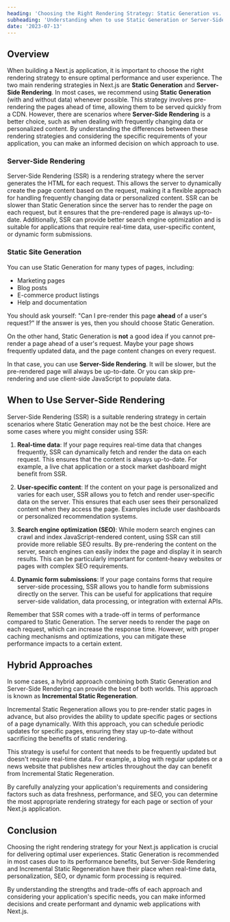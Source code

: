 ```yaml
---
heading: 'Choosing the Right Rendering Strategy: Static Generation vs. Server-Side Rendering'
subheading: 'Understanding when to use Static Generation or Server-Side Rendering in your Next.js application'
date: '2023-07-13'
---
```


## Overview

When building a Next.js application, it is important to choose the right rendering strategy to ensure optimal performance and user experience. The two main rendering strategies in Next.js are **Static Generation** and **Server-Side Rendering**. In most cases, we recommend using **Static Generation** (with and without data) whenever possible. This strategy involves pre-rendering the pages ahead of time, allowing them to be served quickly from a CDN. However, there are scenarios where **Server-Side Rendering** is a better choice, such as when dealing with frequently changing data or personalized content. By understanding the differences between these rendering strategies and considering the specific requirements of your application, you can make an informed decision on which approach to use.

### Server-Side Rendering

Server-Side Rendering (SSR) is a rendering strategy where the server generates the HTML for each request. This allows the server to dynamically create the page content based on the request, making it a flexible approach for handling frequently changing data or personalized content. SSR can be slower than Static Generation since the server has to render the page on each request, but it ensures that the pre-rendered page is always up-to-date. Additionally, SSR can provide better search engine optimization and is suitable for applications that require real-time data, user-specific content, or dynamic form submissions.

### Static Site Generation

You can use Static Generation for many types of pages, including:

- Marketing pages
- Blog posts
- E-commerce product listings
- Help and documentation

You should ask yourself: "Can I pre-render this page **ahead** of a user's request?" If the answer is yes, then you should choose Static Generation.

On the other hand, Static Generation is **not** a good idea if you cannot pre-render a page ahead of a user's request. Maybe your page shows frequently updated data, and the page content changes on every request.

In that case, you can use **Server-Side Rendering**. It will be slower, but the pre-rendered page will always be up-to-date. Or you can skip pre-rendering and use client-side JavaScript to populate data.

## When to Use Server-Side Rendering

Server-Side Rendering (SSR) is a suitable rendering strategy in certain scenarios where Static Generation may not be the best choice. Here are some cases where you might consider using SSR:

1. **Real-time data**: If your page requires real-time data that changes frequently, SSR can dynamically fetch and render the data on each request. This ensures that the content is always up-to-date. For example, a live chat application or a stock market dashboard might benefit from SSR.

2. **User-specific content**: If the content on your page is personalized and varies for each user, SSR allows you to fetch and render user-specific data on the server. This ensures that each user sees their personalized content when they access the page. Examples include user dashboards or personalized recommendation systems.

3. **Search engine optimization (SEO)**: While modern search engines can crawl and index JavaScript-rendered content, using SSR can still provide more reliable SEO results. By pre-rendering the content on the server, search engines can easily index the page and display it in search results. This can be particularly important for content-heavy websites or pages with complex SEO requirements.

4. **Dynamic form submissions**: If your page contains forms that require server-side processing, SSR allows you to handle form submissions directly on the server. This can be useful for applications that require server-side validation, data processing, or integration with external APIs.

Remember that SSR comes with a trade-off in terms of performance compared to Static Generation. The server needs to render the page on each request, which can increase the response time. However, with proper caching mechanisms and optimizations, you can mitigate these performance impacts to a certain extent.

## Hybrid Approaches

In some cases, a hybrid approach combining both Static Generation and Server-Side Rendering can provide the best of both worlds. This approach is known as **Incremental Static Regeneration**.

Incremental Static Regeneration allows you to pre-render static pages in advance, but also provides the ability to update specific pages or sections of a page dynamically. With this approach, you can schedule periodic updates for specific pages, ensuring they stay up-to-date without sacrificing the benefits of static rendering.

This strategy is useful for content that needs to be frequently updated but doesn't require real-time data. For example, a blog with regular updates or a news website that publishes new articles throughout the day can benefit from Incremental Static Regeneration.

By carefully analyzing your application's requirements and considering factors such as data freshness, performance, and SEO, you can determine the most appropriate rendering strategy for each page or section of your Next.js application.

## Conclusion

Choosing the right rendering strategy for your Next.js application is crucial for delivering optimal user experiences. Static Generation is recommended in most cases due to its performance benefits, but Server-Side Rendering and Incremental Static Regeneration have their place when real-time data, personalization, SEO, or dynamic form processing is required.

By understanding the strengths and trade-offs of each approach and considering your application's specific needs, you can make informed decisions and create performant and dynamic web applications with Next.js.

